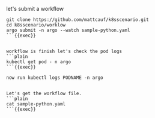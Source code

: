 let's submit a workflow

```plain
git clone https://github.com/mattcauf/k8sscenario.git
cd k8sscenario/worklow
argo submit -n argo --watch sample-python.yaml
```{{exec}}


workflow is finish let's check the pod logs
```plain
kubectl get pod - n argo
```{{exec}}

now run kubectl logs PODNAME -n argo


Let's get the workflow file.
```plain
cat sample-python.yaml
```{{exec}}

